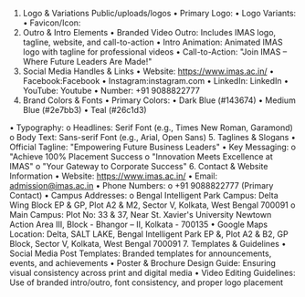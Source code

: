1.	Logo & Variations
Public/uploads/logos
•	Primary Logo: 
•	Logo Variants: 
•	Favicon/Icon: 
2. Outro & Intro Elements
•	Branded Video Outro: Includes IMAS logo, tagline, website, and call-to-action
•	Intro Animation: Animated IMAS logo with tagline for professional videos
•	Call-to-Action: "Join IMAS – Where Future Leaders Are Made!"
3. Social Media Handles & Links
•	Website: https://www.imas.ac.in/
•	Facebook:Facebook
•	Instagram:instagram.com
•	LinkedIn: LinkedIn
•	YouTube: Youtube
•	Number: +91 9088822777
4. Brand Colors & Fonts
•	Primary Colors:
•	Dark Blue (#143674)
•	Medium Blue (#2e7bb3)
•	Teal (#26c1d3)
 


•	Typography:
o	Headlines: Serif Font (e.g., Times New Roman, Garamond)
o	Body Text: Sans-serif Font (e.g., Arial, Open Sans)
5. Taglines & Slogans 
•	Official Tagline: "Empowering Future Business Leaders"
•	Key Messaging:
o	"Achieve 100% Placement Success
o	"Innovation Meets Excellence at IMAS"
o	"Your Gateway to Corporate Success"
6. Contact & Website Information
•	Website: https://www.imas.ac.in/
•	Email: admission@imas.ac.in
•	Phone Numbers:
o	+91 9088822777 (Primary Contact)
•	Campus Addresses:
o	Bengal Intelligent Park Campus: Delta Wing Block EP & GP, Plot A2 & M2, Sector V, Kolkata, West Bengal 700091
o	Main Campus: Plot No: 33 & 37, Near St. Xavier's University Newtown Action Area III, Block - Bhangor – II, Kolkata - 700135
•	Google Maps Location: Delta, SALT LAKE, Bengal Intelligent Park EP &, Plot A2 & B2, GP Block, Sector V, Kolkata, West Bengal 700091
7. Templates & Guidelines
•	Social Media Post Templates: Branded templates for announcements, events, and achievements
•	Poster & Brochure Design Guide: Ensuring visual consistency across print and digital media
•	Video Editing Guidelines: Use of branded intro/outro, font consistency, and proper logo placement


